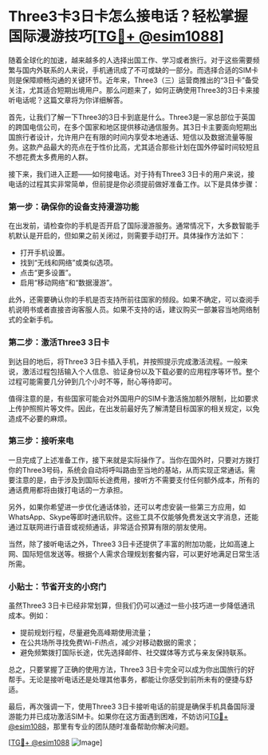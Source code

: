 # Three3卡3日卡怎么接电话？轻松掌握国际漫游技巧[[TG💪+ @esim1088](https://t.me/s/esim1088)]

随着全球化的加速，越来越多的人选择出国工作、学习或者旅行。对于这些需要频繁与国内外联系的人来说，手机通讯成了不可或缺的一部分。而选择合适的SIM卡则是保障顺畅沟通的关键环节。近年来，Three3（三）运营商推出的“3日卡”备受关注，尤其适合短期出境用户。那么问题来了，如何正确使用Three3的3日卡来接听电话呢？这篇文章将为你详细解答。

首先，让我们了解一下Three3的3日卡到底是什么。Three3是一家总部位于英国的跨国电信公司，在多个国家和地区提供移动通信服务。其3日卡主要面向短期出国旅行者设计，允许用户在有限的时间内享受本地通话、短信以及数据流量等服务。这款产品最大的亮点在于性价比高，尤其适合那些计划在国外停留时间较短且不想花费太多费用的人群。

接下来，我们进入正题——如何接电话。对于持有Three3 3日卡的用户来说，接电话的过程其实非常简单，但前提是你必须提前做好准备工作。以下是具体步骤：

### 第一步：确保你的设备支持漫游功能

在出发前，请检查你的手机是否开启了国际漫游服务。通常情况下，大多数智能手机默认是开启的，但如果之前关闭过，则需要手动打开。具体操作方法如下：
- 打开手机设置。
- 找到“无线和网络”或类似选项。
- 点击“更多设置”。
- 启用“移动网络”和“数据漫游”。

此外，还需要确认你的手机是否支持所前往国家的频段。如果不确定，可以查阅手机说明书或者直接咨询客服人员。如果不支持的话，建议购买一部兼容当地网络制式的全新手机。

### 第二步：激活Three3 3日卡

到达目的地后，将Three3 3日卡插入手机，并按照提示完成激活流程。一般来说，激活过程包括输入个人信息、验证身份以及下载必要的应用程序等环节。整个过程可能需要几分钟到几个小时不等，耐心等待即可。

值得注意的是，有些国家可能会对外国用户的SIM卡激活施加额外限制，比如要求上传护照照片等文件。因此，在出发前最好先了解清楚目标国家的相关规定，以免造成不必要的麻烦。

### 第三步：接听来电

一旦完成了上述准备工作，接下来就是实际操作了。当你在国外时，只要对方拨打你的Three3号码，系统会自动将呼叫路由至当地的基站，从而实现正常通话。需要注意的是，由于涉及到国际长途费用，接听方不需要支付任何额外成本，所有的通话费用都将由拨打电话的一方承担。

另外，如果你希望进一步优化通话体验，还可以考虑安装一些第三方应用，如WhatsApp、Skype等即时通讯软件。这些工具不仅能够免费发送文字消息，还能通过互联网进行语音或视频通话，非常适合预算有限的朋友使用。

当然，除了接听电话之外，Three3 3日卡还提供了丰富的附加功能，比如高速上网、国际短信发送等。根据个人需求合理规划套餐内容，可以更好地满足日常生活所需。

### 小贴士：节省开支的小窍门

虽然Three3 3日卡已经非常划算，但我们仍可以通过一些小技巧进一步降低通讯成本。例如：
- 提前规划行程，尽量避免高峰期使用流量；
- 在公共场所寻找免费Wi-Fi热点，减少对移动数据的需求；
- 避免频繁拨打国际长途，优先选择邮件、社交媒体等方式与亲友保持联系。

总之，只要掌握了正确的使用方法，Three3 3日卡完全可以成为你出国旅行的好帮手。无论是接听电话还是处理其他事务，都能让你感受到前所未有的便捷与舒适。

最后，再次强调一下，使用Three3 3日卡接听电话的前提是确保手机具备国际漫游能力并已成功激活SIM卡。如果你在这方面遇到困难，不妨访问[TG💪+ @esim1088](https://t.me/s/esim1088)，那里有专业的团队随时准备帮助你解决问题。

[[TG💪+ @esim1088](https://t.me/s/esim1088) ![Image](https://i.postimg.cc/4NQfJmqS/Snipaste-2025-05-13-00-14-12.png)]